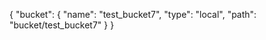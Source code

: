 {
  "bucket": {
    "name": "test_bucket7",
    "type": "local",
    "path": "bucket/test_bucket7"
  }
}